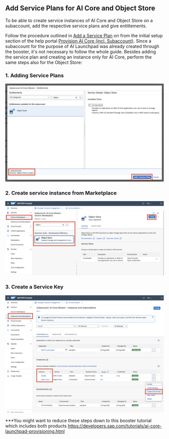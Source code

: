 ## Add Service Plans for AI Core and Object Store
To be able to create service instances of AI Core and Object Store on a subaccount, add the respective service plans and give entitlements.

Follow the procedure outlined in [Add a Service Plan](https://help.sap.com/docs/AI_CORE/2d6c5984063c40a59eda62f4a9135bee/86002d926eba4fb9ba0a80e342af7295.html?locale=en-US) on 
from the initial setup section of the help portal [Provision AI Core (incl.
Subaccount)](https://help.sap.com/docs/AI_CORE/2d6c5984063c40a59eda62f4a9135bee/38c4599432d74c1d94e70f7c955a717d.html?locale=en-US).
Since a subaccount for the purpose of AI Launchpad was already created through the
booster, it's not necessary to follow the whole guide. Besides adding the service plan and
creating an instance only for AI Core, perform the same steps also for the Object Store:

### 1. Adding Service Plans
![Adding Service Plans](resources/services/adding_service_plans.png)

### 2. Create service instance from Marketplace
![Create service instance from Marketplace](resources/services/create_instance.png)

### 3. Create a Service Key
![Create a Service Key](resources/services/create_service_key.png)


***You might want to reduce these steps down to this booster tutorial which includes both products https://developers.sap.com/tutorials/ai-core-launchpad-provisioning.html